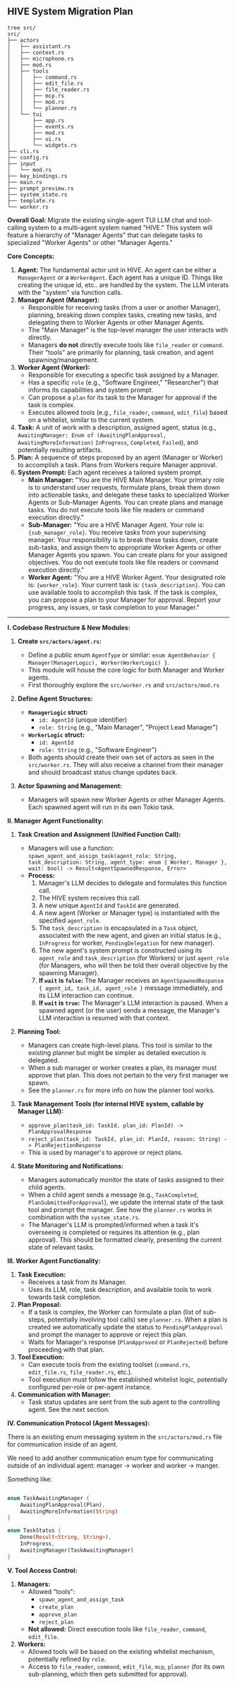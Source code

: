 ## HIVE System Migration Plan

```
tree src/
src/
├── actors
│   ├── assistant.rs
│   ├── context.rs
│   ├── microphone.rs
│   ├── mod.rs
│   ├── tools
│   │   ├── command.rs
│   │   ├── edit_file.rs
│   │   ├── file_reader.rs
│   │   ├── mcp.rs
│   │   ├── mod.rs
│   │   └── planner.rs
│   └── tui
│       ├── app.rs
│       ├── events.rs
│       ├── mod.rs
│       ├── ui.rs
│       └── widgets.rs
├── cli.rs
├── config.rs
├── input
│   └── mod.rs
├── key_bindings.rs
├── main.rs
├── prompt_preview.rs
├── system_state.rs
├── template.rs
└── worker.rs
```


**Overall Goal:** Migrate the existing single-agent TUI LLM chat and tool-calling system to a multi-agent system named "HIVE." This system will feature a hierarchy of "Manager Agents" that can delegate tasks to specialized "Worker Agents" or other "Manager Agents."

**Core Concepts:**

1.  **Agent:** The fundamental actor unit in HIVE. An agent can be either a `ManagerAgent` or a `WorkerAgent`. Each agent has a unique ID. Things like creating the unique id, etc.. are handled by the system. The LLM interats with the "system" via function calls.
2.  **Manager Agent (Manager):**
    *   Responsible for receiving tasks (from a user or another Manager), planning, breaking down complex tasks, creating new tasks, and delegating them to Worker Agents or other Manager Agents.
    *   The "Main Manager" is the top-level manager the user interacts with directly.
    *   Managers **do not** directly execute tools like `file_reader` or `command`. Their "tools" are primarily for planning, task creation, and agent spawning/management.
3.  **Worker Agent (Worker):**
    *   Responsible for executing a specific task assigned by a Manager.
    *   Has a specific `role` (e.g., "Software Engineer," "Researcher") that informs its capabilities and system prompt.
    *   Can propose a `plan` for its task to the Manager for approval if the task is complex.
    *   Executes allowed tools (e.g., `file_reader`, `command`, `edit_file`) based on a whitelist, similar to the current system.
4.  **Task:** A unit of work with a description, assigned agent, status (e.g., `AwaitingManager: Enum of (AwaitingPlanApproval, AwaitingMoreInformation)` `InProgress`, `Completed`, `Failed`), and potentially resulting artifacts.
5.  **Plan:** A sequence of steps proposed by an agent (Manager or Worker) to accomplish a task. Plans from Workers require Manager approval.
6.  **System Prompt:** Each agent receives a tailored system prompt.
    *   **Main Manager:** "You are the HIVE Main Manager. Your primary role is to understand user requests, formulate plans, break them down into actionable tasks, and delegate these tasks to specialized Worker Agents or Sub-Manager Agents. You can create plans and manage tasks. You do not execute tools like file readers or command execution directly."
    *   **Sub-Manager:** "You are a HIVE Manager Agent. Your role is: `{sub_manager_role}`. You receive tasks from your supervising manager. Your responsibility is to break these tasks down, create sub-tasks, and assign them to appropriate Worker Agents or other Manager Agents you spawn. You can create plans for your assigned objectives. You do not execute tools like file readers or command execution directly."
    *   **Worker Agent:** "You are a HIVE Worker Agent. Your designated role is: `{worker_role}`. Your current task is: `{task_description}`. You can use available tools to accomplish this task. If the task is complex, you can propose a plan to your Manager for approval. Report your progress, any issues, or task completion to your Manager."

---

**I. Codebase Restructure & New Modules:**

1.  **Create `src/actors/agent.rs`:**
    *   Define a public enum `AgentType` or similar: `enum AgentBehavior { Manager(ManagerLogic), Worker(WorkerLogic) }`.
    *   This module will house the core logic for both Manager and Worker agents.
    *   First thoroughly explore the `src/worker.rs` and `src/actors/mod.rs`

2.  **Define Agent Structures:**
    *   **`ManagerLogic` struct:**
        *   `id: AgentId` (unique identifier)
        *   `role: String` (e.g., "Main Manager", "Project Lead Manager")
    *   **`WorkerLogic` struct:**
        *   `id: AgentId`
        *   `role: String` (e.g., "Software Engineer")
    *   Both agents should create their own set of actors as seen in the `src/worker.rs`. They will also receive a channel from their manager and should broadcast status change updates back.

3.  **Actor Spawning and Management:**
    *   Managers will spawn new Worker Agents or other Manager Agents. Each spawned agent will run in its own Tokio task.

**II. Manager Agent Functionality:**

1.  **Task Creation and Assignment (Unified Function Call):**
    *   Managers will use a function:
        `spawn_agent_and_assign_task(agent_role: String, task_description: String, agent_type: enum { Worker, Manager }, wait: bool) -> Result<AgentSpawnedResponse, Error>`
    *   **Process:**
        1.  Manager's LLM decides to delegate and formulates this function call.
        2.  The HIVE system receives this call.
        3.  A new unique `AgentId` and `TaskId` are generated.
        4.  A new agent (Worker or Manager type) is instantiated with the specified `agent_role`.
        5.  The `task_description` is encapsulated in a `Task` object, associated with the new agent, and given an initial status (e.g., `InProgress` for worker, `PendingDelegation` for new manager).
        6.  The new agent's system prompt is constructed using its `agent_role` and `task_description` (for Workers) or just `agent_role` (for Managers, who will then be told their overall objective by the spawning Manager).
        7.  **If `wait` is `false`:** The Manager receives an `AgentSpawnedResponse { agent_id, task_id, agent_role }` message immediately, and its LLM interaction can continue.
        8. **If `wait` is `true`:** The Manager's LLM interaction is paused. When a spawned agent (or the user) sends a message, the Manager's LLM interaction is resumed with that context.

2.  **Planning Tool:**
    *   Managers can create high-level plans. This tool is similar to the existing planner but might be simpler as detailed execution is delegated.
    *   When a sub manager or worker creates a plan, its manager must approve that plan. This does not pertain to the very first manager we spawn.
    *   See the `planner.rs` for more info on how the planner tool works.

3.  **Task Management Tools (for internal HIVE system, callable by Manager LLM):**
    *   `approve_plan(task_id: TaskId, plan_id: PlanId) -> PlanApprovalResponse`
    *   `reject_plan(task_id: TaskId, plan_id: PlanId, reason: String) -> PlanRejectionResponse`
    *   This is used by manager's to approve or reject plans.

4.  **State Monitoring and Notifications:**
    *   Managers automatically monitor the state of tasks assigned to their child agents.
    *   When a child agent sends a message (e.g., `TaskCompleted`, `PlanSubmittedForApproval`), we update the internal state of the task tool and prompt the manager. See how the `planner.rs` works in combination with the `system_state.rs`.
    *   The Manager's LLM is prompted/informed when a task it's overseeing is completed or requires its attention (e.g., plan approval). This should be formatted clearly, presenting the current state of relevant tasks.

**III. Worker Agent Functionality:**

1.  **Task Execution:**
    *   Receives a task from its Manager.
    *   Uses its LLM, role, task description, and available tools to work towards task completion.
2.  **Plan Proposal:**
    *   If a task is complex, the Worker can formulate a plan (list of sub-steps, potentially involving tool calls) see `planner.rs`. When a plan is created we automatically update the status to `PendingPlanApproval` and prompt the manager to approve or reject this plan.
    *   Waits for Manager's response (`PlanApproved` or `PlanRejected`) before proceeding with that plan.
3.  **Tool Execution:**
    *   Can execute tools from the existing toolset (`command.rs`, `edit_file.rs`, `file_reader.rs`, etc.).
    *   Tool execution must follow the established whitelist logic, potentially configured per-role or per-agent instance.
4.  **Communication with Manager:**
    * Task status updates are sent from the sub agent to the controlling agent. See the next section.


**IV. Communication Protocol (Agent Messages):**

There is an existing enum messaging system in the `src/actors/mod.rs` file for communication inside of an agent. 

We need to add another communication enum type for communicating outside of an individual agent: manager -> worker and worker -> manger.

Something like:

```rust

enum TaskAwaitingManager {
    AwaitingPlanApproval(Plan),
    AwaitingMoreInformation(String)
}

enum TaskStatus {
    Done(Result<String, String>),
    InProgress,
    AwaitingManager(TaskAwaitingManager)
}
```

**V. Tool Access Control:**

1.  **Managers:**
    *   Allowed "tools":
        *   `spawn_agent_and_assign_task`
        *   `create_plan`
        *   `approve_plan`
        *   `reject_plan`
    *   **Not allowed:** Direct execution tools like `file_reader`, `command`, `edit_file`.
2.  **Workers:**
    *   Allowed tools will be based on the existing whitelist mechanism, potentially refined by `role`.
    *   Access to `file_reader`, `command`, `edit_file`, `mcp`, `planner` (for its own sub-planning, which then gets submitted for approval).

